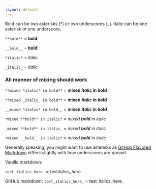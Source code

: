```yaml
---
layout: default
---
```


<!-- I escape the unmatched underscores and asterisks because it breaks my vim
     highlighting plugin from https://github.com/tpope/vim-markdown. This
     appears to have no effect on the generated html. -->

Bold can be two asterisks (\*) or two underscores (\_). Italic can be one
asterisk or one underscore.

`**bold**`	=	**bold**

`__bold__`	=	__bold__

`*italic*`	=	*italic*

`_italic_`	=	_italic_

### All manner of mixing should work

`**mixed *italic* in bold**`	=	**mixed *italic* in bold**

`**mixed _italic_ in bold**`	=	**mixed _italic_ in bold**

`__mixed *italic* in bold__`	=	__mixed *italic* in bold__

`*mixed **bold** in italic*`	=	*mixed **bold** in italic*

`_mixed **bold** in italic_`	=	_mixed **bold** in italic_

`*mixed __bold__ in italic*`	=	*mixed __bold__ in italic*

Generally speaking, you might want to use asterisks as [GitHub Flavored
Markdown](https://help.github.com/articles/github-flavored-markdown/) differs
slightly with how underscores are parsed.

Vanilla markdown:
<!-- I have to cheat here since gfm doesn't render the _ as italic -->
`test_italics_here_`	=	test*italics_here*

GitHub markdown:
`test_italics_here_`	=	test_italics_here\_

<!-- vim: set tw=80 ts=2 sw=2 et: -->
